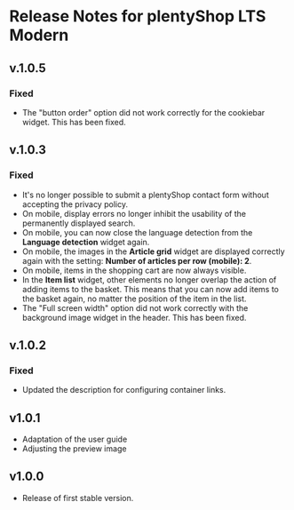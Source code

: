 # Release Notes for plentyShop LTS Modern

## v.1.0.5

### Fixed

- The "button order" option did not work correctly for the cookiebar widget. This has been fixed.

## v.1.0.3

### Fixed

- It's no longer possible to submit a plentyShop contact form without accepting the privacy policy.
- On mobile, display errors no longer inhibit the usability of the permanently displayed search.
- On mobile, you can now close the language detection from the **Language detection** widget again.
- On mobile, the images in the **Article grid** widget are displayed correctly again with the setting: **Number of articles per row (mobile): 2**.
- On mobile, items in the shopping cart are now always visible.
- In the **Item list** widget, other elements no longer overlap the action of adding items to the basket. This means that you can now add items to the basket again, no matter the position of the item in the list.
- The "Full screen width" option did not work correctly with the background image widget in the header. This has been fixed.

## v.1.0.2

### Fixed

- Updated the description for configuring container links.

## v1.0.1

- Adaptation of the user guide
- Adjusting the preview image

## v1.0.0

- Release of first stable version.
